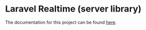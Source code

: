 # Laravel Realtime (server library)

The documentation for this project can be found [here](https://github.com/merchant-prince/laravel-realtime).
